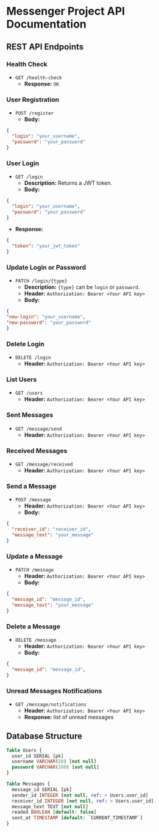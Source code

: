 # Messenger Project API Documentation

## REST API Endpoints

### Health Check
- `GET /health-check`
    - **Response:** `OK`

### User Registration
- `POST /register`
    - **Body:** 
```json lines 
{ 
  "login": "your_username",
  "password": "your_password"
}
 ```

### User Login
- `GET /login`
    - **Description:** Returns a JWT token.
    - **Body:** 
```json lines 
{ 
  "login": "your_username",
  "password": "your_password"
}
 ```
  - **Response:**
```json lines
{
  "token": "your_jwt_token"
}
```

### Update Login or Password
- `PATCH /login/{type}`
    - **Description:** `{type}` can be `login` or `password`.
    - **Header:** `Authorization: Bearer <Your API key>`
    - **Body:**
```json lines 
{
"new-login": "your_username",
"new-password": "your_password"
}
 ```

### Delete Login
- `DELETE /login`
    - **Header:** `Authorization: Bearer <Your API key>`

### List Users
- `GET /users`
    - **Header:** `Authorization: Bearer <Your API key>`

### Sent Messages
- `GET /message/send`
    - **Header:** `Authorization: Bearer <Your API key>`

### Received Messages
- `GET /message/received`
    - **Header:** `Authorization: Bearer <Your API key>`

### Send a Message
- `POST /message`
    - **Header:** `Authorization: Bearer <Your API key>`
    - **Body:**
```json lines 
{ 
  "receiver_id": "receiver_id",
  "message_text": "your_message"
}
 ```

### Update a Message
- `PATCH /message`
    - **Header:** `Authorization: Bearer <Your API key>`
    - **Body:**
```json lines 
{ 
  "message_id": "message_id",
  "message_text": "your_message"
}
 ```
### Delete a Message
- `DELETE /message`
    - **Header:** `Authorization: Bearer <Your API key>`
    - **Body:**
```json lines 
{ 
  "message_id": "message_id",
}
 ```

### Unread Messages Notifications
- `GET /message/notifications`
    - **Header:** `Authorization: Bearer <Your API key>`
    - **Response:** list of unread messages

## Database Structure

```sql
Table Users {
  user_id SERIAL [pk]
  username VARCHAR(50) [not null]
  password VARCHAR(100) [not null]
}

Table Messages {
  message_id SERIAL [pk]
  sender_id INTEGER [not null, ref: > Users.user_id]
  receiver_id INTEGER [not null, ref: > Users.user_id]
  message_text TEXT [not null]
  readed BOOLEAN [default: false]
  sent_at TIMESTAMP [default: `CURRENT_TIMESTAMP`]
}
